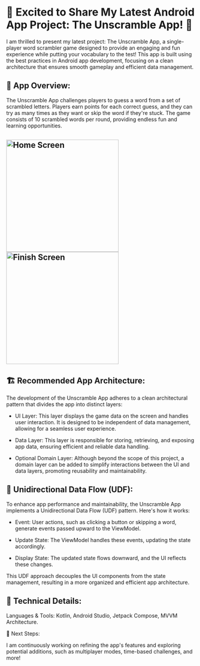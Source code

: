 # 🌟 Excited to Share My Latest Android App Project: The Unscramble App! 🚀


I am thrilled to present my latest project: The Unscramble App, a single-player word scrambler game designed to provide an engaging and fun experience while putting your vocabulary to the test! This app is built using the best practices in Android app development, focusing on a clean architecture that ensures smooth gameplay and efficient data management.

## 📱 App Overview:
The Unscramble App challenges players to guess a word from a set of scrambled letters. Players earn points for each correct guess, and they can try as many times as they want or skip the word if they're stuck. The game consists of 10 scrambled words per round, providing endless fun and learning opportunities.

## <img src="https://github.com/user-attachments/assets/e8e07e72-1ea9-4c84-9faf-c23fd59c8053" alt="Home Screen" width="300"/> <img src="https://github.com/user-attachments/assets/2b272f03-f35e-44b7-9ea4-61ced0fe246b" alt="Finish Screen" width="300"/>

## 🏗 Recommended App Architecture:
The development of the Unscramble App adheres to a clean architectural pattern that divides the app into distinct layers:

 - UI Layer: This layer displays the game data on the screen and handles user interaction. It is designed to be independent of data management, allowing for a seamless user experience.

 - Data Layer: This layer is responsible for storing, retrieving, and exposing app data, ensuring efficient and reliable data handling.

 - Optional Domain Layer: Although beyond the scope of this project, a domain layer can be added to simplify interactions between the UI and data layers, promoting reusability and maintainability.

## 🔄 Unidirectional Data Flow (UDF):
To enhance app performance and maintainability, the Unscramble App implements a Unidirectional Data Flow (UDF) pattern. Here's how it works:

 - Event: User actions, such as clicking a button or skipping a word, generate events passed upward to the ViewModel.

 - Update State: The ViewModel handles these events, updating the state accordingly.

 - Display State: The updated state flows downward, and the UI reflects these changes.

This UDF approach decouples the UI components from the state management, resulting in a more organized and efficient app architecture.

## 🔧 Technical Details:
Languages & Tools: Kotlin, Android Studio, Jetpack Compose, MVVM Architecture.

🚀 Next Steps:

I am continuously working on refining the app's features and exploring potential additions, such as multiplayer modes, time-based challenges, and more!

